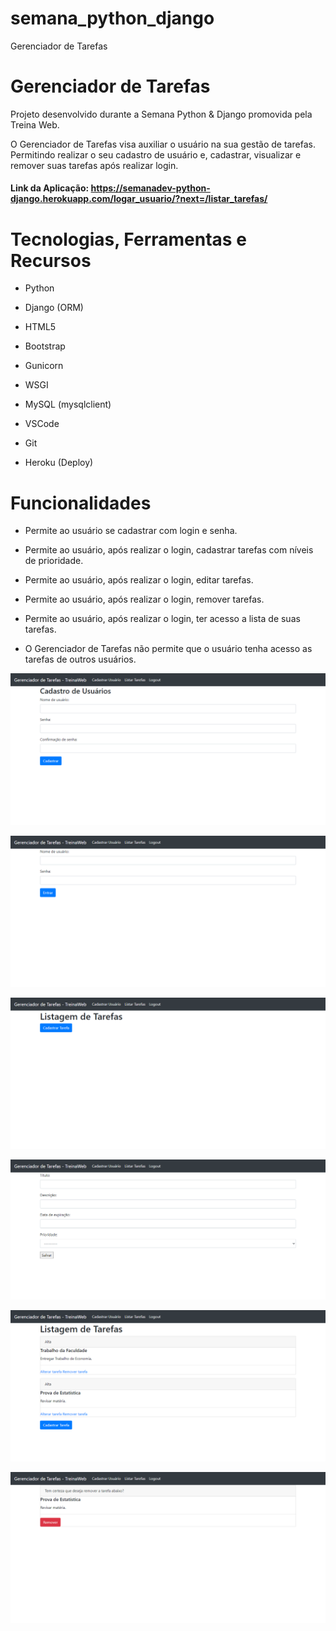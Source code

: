 # semana_python_django
Gerenciador de Tarefas

# Gerenciador de Tarefas

Projeto desenvolvido durante a Semana Python & Django promovida pela Treina Web.

O Gerenciador de Tarefas visa auxiliar o usuário na sua gestão de tarefas. Permitindo realizar o seu cadastro de usuário e, cadastrar, visualizar e remover suas tarefas após realizar login.


#### Link da Aplicação: https://semanadev-python-django.herokuapp.com/logar_usuario/?next=/listar_tarefas/


#
# Tecnologias, Ferramentas e Recursos

- Python

- Django (ORM)

- HTML5

- Bootstrap

- Gunicorn

- WSGI

- MySQL (mysqlclient)

- VSCode

- Git

- Heroku (Deploy)


#
# Funcionalidades

- Permite ao usuário se cadastrar com login e senha.

- Permite ao usuário, após realizar o login, cadastrar tarefas com níveis de prioridade.

- Permite ao usuário, após realizar o login, editar tarefas.

- Permite ao usuário, após realizar o login, remover tarefas.

- Permite ao usuário, após realizar o login, ter acesso a lista de suas tarefas.

- O Gerenciador de Tarefas não permite que o usuário tenha acesso as tarefas de outros usuários.




![alt text](https://github.com/Arianess/semana_python_django/blob/master/gerenciador_tarefas/images/register-user.png)




![alt text](https://github.com/Arianess/semana_python_django/blob/master/gerenciador_tarefas/images/login.png)




![alt text](https://github.com/Arianess/semana_python_django/blob/master/gerenciador_tarefas/images/register-first-task.png)




![alt text](https://github.com/Arianess/semana_python_django/blob/master/gerenciador_tarefas/images/register-task.png)




![alt text](https://github.com/Arianess/semana_python_django/blob/master/gerenciador_tarefas/images/list-tasks.png)




![alt text](https://github.com/Arianess/semana_python_django/blob/master/gerenciador_tarefas/images/remove-task.png)
